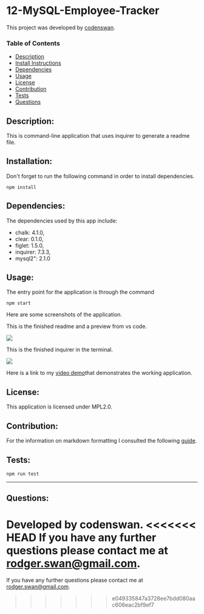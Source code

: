 # 12-MySQL-Employee-Tracker

This project was developed by [codenswan](https://github.com/codenswan).

### Table of Contents
* [Description](#Description)
* [Install Instructions](#Installation)
* [Dependencies](#Dependencies)
* [Usage](#Usage)
* [License](#License)
* [Contribution](#Contribution)
* [Tests](#Tests)
* [Questions](#Questions)

## Description:
This is command-line application that uses inquirer to generate a readme file.

## Installation:
Don't forget to run the following command in order to install dependencies.
```    
npm install
```
    
## Dependencies:
The dependencies used by this app include:
+ chalk: 4.1.0,
+ clear: 0.1.0,
+ figlet: 1.5.0,
+ inquirer: 7.3.3,
+ mysql2": 2.1.0

## Usage:
The entry point for the application is through the command 

```
npm start
```

Here are some screenshots of the application. 

This is the finished readme and a preview from vs code.

![](Assets/Screen%20Shot%202020-07-20%20at%206.24.15%20pm.png)

This is the finished inquirer in the terminal.

![](Assets/Screen%20Shot%202020-07-20%20at%206.26.02%20pm.png)

Here is a link to my [video demo](https://youtu.be/-EmBTYIDLuE)that demonstrates the working application.

## License:
This application is licensed under MPL2.0.

## Contribution:
For the information on markdown formatting I consulted the following [guide](https://guides.github.com/features/mastering-markdown/). 

## Tests:
    npm run test
---
## Questions:
Developed by codenswan. 
<<<<<<< HEAD
If you have any further questions please contact me at [rodger.swan@gmail.com](mailto:rodger.swan@gmail.com).
=======
If you have any further questions please contact me at [rodger.swan@gmail.com](mailto:rodger.swan@gmail.com).
>>>>>>> e049335847a3728ee7bdd080aac606eac2bf9ef7
